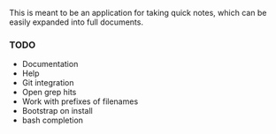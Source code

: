 This is meant to be an application for taking quick notes, which can be
easily expanded into full documents.

### TODO ###

-   Documentation
-   Help
-   Git integration
-   Open grep hits
-   Work with prefixes of filenames
-   Bootstrap on install
-   bash completion
